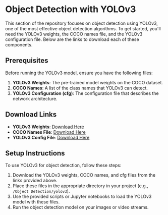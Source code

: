 # Object Detection with YOLOv3

This section of the repository focuses on object detection using YOLOv3, one of the most effective object detection algorithms. To get started, you'll need the YOLOv3 weights, the COCO names file, and the YOLOv3 configuration file. Below are the links to download each of these components.

## Prerequisites

Before running the YOLOv3 model, ensure you have the following files:

1. **YOLOv3 Weights**: The pre-trained model weights on the COCO dataset.
2. **COCO Names**: A list of the class names that YOLOv3 can detect.
3. **YOLOv3 Configuration (cfg)**: The configuration file that describes the network architecture.

## Download Links

- **YOLOv3 Weights**: [Download Here](https://pjreddie.com/media/files/yolov3.weights)
- **COCO Names File**: [Download Here](https://github.com/pjreddie/darknet/blob/master/data/coco.names)
- **YOLOv3 Config File**: [Download Here](https://github.com/pjreddie/darknet/blob/master/cfg/yolov3.cfg)

## Setup Instructions

To use YOLOv3 for object detection, follow these steps:

1. Download the YOLOv3 weights, COCO names, and cfg files from the links provided above.
2. Place these files in the appropriate directory in your project (e.g., `/Object Detection/yolov3`).
3. Use the provided scripts or Jupyter notebooks to load the YOLOv3 model with these files.
4. Run the object detection model on your images or video streams.

